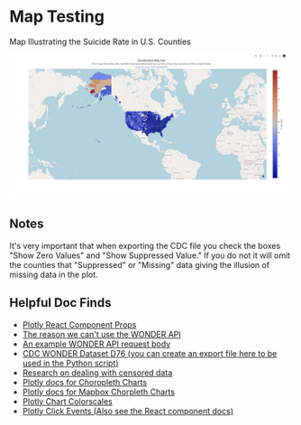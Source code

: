 # Map Testing
Map Illustrating the Suicide Rate in U.S. Counties

<img src='./docs/draft-screenshot.jpg' alt='Screenshot of draft MVP'>

## Notes
It's very important that when exporting the CDC file you check the boxes "Show Zero Values" and "Show Suppressed Value." If you do not it will omit the counties that "Suppressed" or "Missing" data giving the illusion of missing data in the plot.

## Helpful Doc Finds
- [Plotly React Component Props](https://github.com/plotly/react-plotly.js#basic-props)
- [The reason we can't use the WONDER API](https://wonder.cdc.gov/wonder/help/WONDER-API.html#:~:text=More%20about%20WONDER%20API%20queries%3A)
- [An example WONDER API request body](https://wonder.cdc.gov/wonder/help/API-Examples/D76_Example1-req.xml)
- [CDC WONDER Dataset D76 (you can create an export file here to be used in the Python script)](https://wonder.cdc.gov/ucd-icd10.html)
- [Research on dealing with censored data](https://www.cdc.gov/pcd/issues/2019/18_0441.htm)
- [Plotly docs for Choropleth Charts](https://plotly.com/python/county-choropleth/)
- [Plotly docs for Mapbox Chorpleth Charts](https://plotly.com/javascript/mapbox-county-choropleth/)
- [Plotly Chart Colorscales](https://plotly.com/javascript/colorscales/)
- [Plotly Click Events (Also see the React component docs)](https://plotly.com/javascript/click-events/)